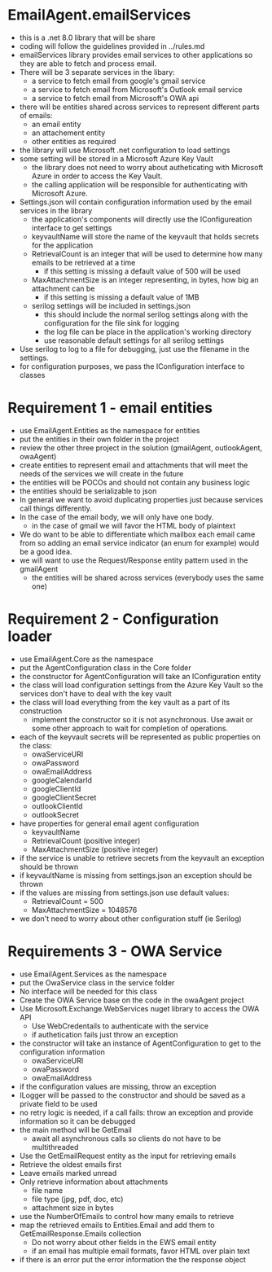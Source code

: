 # EmailAgent.emailServices
- this is a .net 8.0 library that will be share
- coding will follow the guidelines provided in ../rules.md
- emailServices library provides email services to other applications so they are able to fetch and process email.
- There will be 3 separate services in the libary:
    - a service to fetch email from google's gmail service
    - a service to fetch email from Microsoft's Outlook email service
    - a service to fetch email from Microsoft's OWA api
- there will be entities shared across services to represent different parts of emails: 
    - an email entity
    - an attachement entity
    - other entities as required
- the library will use Microsoft .net configuration to load settings
- some setting will be stored in a Microsoft Azure Key Vault
    - the library does not need to worry about autheticating with Microsoft Azure in order to access the Key Vault.
    - the calling application will be responsible for authenticating with Microsoft Azure.
- Settings.json will contain configuration information used by the email services in the library
    - the application's components will directly use the IConfigureation interface to get settings
    - keyvaultName will store the name of the keyvault that holds secrets for the application
    - RetrievalCount is an integer that will be used to determine how many emails to be retrieved at a time
        - if this setting is missing a default value of 500 will be used
    - MaxAttachmentSize is an integer representing, in bytes, how big an attachment can be
        - if this setting is missing a default value of 1MB
    - serilog settings will be included in settings.json 
        - this should include the normal serilog settings along with the configuration for the file sink for logging
        - the log file can be place in the application's working directory
        - use reasonable default settings for all serilog settings
- Use serilog to log to a file for debugging, just use the filename in the settings.
- for configuration purposes, we pass the IConfiguration interface to classes

# Requirement 1 - email entities
- use EmailAgent.Entities as the namespace for entities
- put the entities in their own folder in the project
- review the other three project in the solution (gmailAgent, outlookAgent, owaAgent)
- create entities to represent email and attachments that will meet the needs of the services we will create in the future
- the entities will be POCOs and should not contain any business logic
- the entities should be serializable to json
- In general we want to avoid duplicating properties just because services call things differently.
- In the case of the email body, we will only have one body.
    - in the case of gmail we will favor the HTML body of plaintext
- We do want to be able to differentiate which mailbox each email came from so adding an email service indicator (an enum for example) would be a good idea.
- we will want to use the Request/Response entity pattern used in the gmailAgent
    - the entities will be shared across services (everybody uses the same one)

# Requirement 2 - Configuration loader
- use EmailAgent.Core as the namespace
- put the AgentConfiguration class in the Core folder
- the constructor for AgentConfiguration will take an IConfiguration entity
- the class will load configuration settings from the Azure Key Vault so the services don't have to deal with the key vault
- the class will load everything from the key vault as a part of its construction
    - implement the constructor so it is not asynchronous.  Use await or some other approach to wait for completion of operations.
- each of the keyvault secrets will be represented as public properties on the class:
    - owaServiceURI
    - owaPassword
    - owaEmailAddress
    - googleCalendarId
    - googleClientId
    - googleClientSecret
    - outlookClientId
    - outlookSecret
- have properties for general email agent configuration
    - keyvaultName
    - RetrievalCount (positive integer)
    - MaxAttachmentSize (positive integer)
 - if the service is unable to retrieve secrets from the keyvault an exception should be thrown
 - if keyvaultName is missing from settings.json an exception should be thrown
 - if the values are missing from settings.json use default values:
    - RetrievalCount = 500
    - MaxAttachmentSize = 1048576
 - we don't need to worry about other configuration stuff (ie Serilog)

# Requirements 3 - OWA Service 
- use EmailAgent.Services as the namespace
- put the OwaService class in the service folder
- No interface will be needed for this class
- Create the OWA Service base on the code in the owaAgent project
- Use Microsoft.Exchange.WebServices nuget library to access the OWA API
    - Use WebCredentails to authenticate with the service
    - if authetication fails just throw an exception
- the constructor will take an instance of AgentConfiguration to get to the configuration information
    - owaServiceURI
    - owaPassword
    - owaEmailAddress
- if the configuration values are missing, throw an exception
- ILogger will be passed to the constructor and should be saved as a private field to be used
- no retry logic is needed, if a call fails: throw an exception and provide information so it can be debugged
- the main method will be GetEmail
    - await all asynchronous calls so clients do not have to be multithreaded
- Use the GetEmailRequest entity as the input for retrieving emails 
- Retrieve the oldest emails first
- Leave emails marked unread
- Only retrieve information about attachments
    - file name
    - file type (jpg, pdf, doc, etc)
    - attachment size in bytes
- use the NumberOfEmails to control how many emails to retrieve
- map the retrieved emails to Entities.Email and add them to GetEmailResponse.Emails collection
    - Do not worry about other fields in the EWS email entity
    - if an email has multiple email formats, favor HTML over plain text
- if there is an error put the error information the the response object
